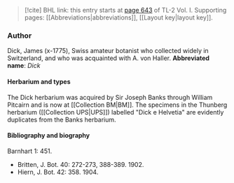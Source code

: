> [!cite] BHL link: this entry starts at [page 643](https://www.biodiversitylibrary.org/page/33120774) of TL-2 Vol. I.
> Supporting pages: [[Abbreviations|abbreviations]], [[Layout key|layout key]].

### Author

Dick, James (x-1775), Swiss amateur botanist who collected widely in Switzerland, and who was acquainted with A. von Haller. 
**Abbreviated name**: *Dick*

#### Herbarium and types

The Dick herbarium was acquired by Sir Joseph Banks through William Pitcairn and is now at [[Collection BM|BM]]. The specimens in the Thunberg herbarium ([[Collection UPS|UPS]]) labelled "Dick e Helvetia" are evidently duplicates from the Banks herbarium.

#### Bibliography and biography

Barnhart 1: 451.
- Britten, J. Bot. 40: 272-273, 388-389. 1902.
- Hiern, J. Bot. 42: 358. 1904.

